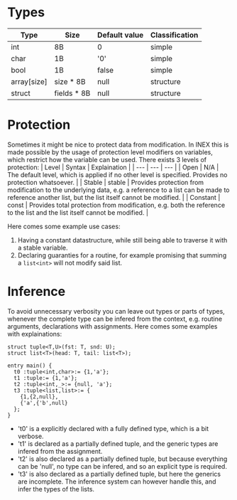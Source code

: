 # Types
| Type | Size | Default value | Classification |
| --- | --- | --- | --- |
| int | 8B | 0 | simple |
| char | 1B | '0' | simple |
| bool | 1B | false | simple |
| array[size]  | size * 8B  | null | structure |
| struct | fields * 8B | null | structure |

# Protection
Sometimes it might be nice to protect data from modification. In INEX this is made possible by the usage of protection level modifiers on variables, which restrict how the variable can be used. There exists 3 levels of protection:
| Level | Syntax | Explaination |
| --- | --- | --- |
| Open | N/A | The default level, which is applied if no other level is specified. Provides no protection whatsoever. |
| Stable | stable | Provides protection from modification to the underlying data, e.g. a reference to a list can be made to reference another list, but the list itself cannot be modified. |
| Constant | const | Provides total protection from modification, e.g. both the reference to the list and the list itself cannot be modified. |

Here comes some example use cases:
1. Having a constant datastructure, while still being able to traverse it with a stable variable.
2. Declaring guaranties for a routine, for example promising that summing a ```list<int>``` will not modify said list.

# Inference
To avoid unnecessary verbosity you can leave out types or parts of types, whenever the complete type can be infered from the context, e.g. routine arguments, declarations with assignments. Here comes some examples with explainations:
```
struct tuple<T,U>(fst: T, snd: U);
struct list<T>(head: T, tail: list<T>);

entry main() {
  t0 :tuple<int,char>:= {1,'a'};
  t1 :tuple:= {1,'a'};
  t2 :tuple<int,_>:= {null, 'a'};
  t3 :tuple<list,list>:= {
    {1,{2,null},
    {'a',{'b',null}
  };
}
```
- 't0' is a explicitly declared with a fully defined type, which is a bit verbose.
- 't1' is declared as a partially defined tuple, and the generic types are infered from the assignment.
- 't2' is also declared as a partially defined tuple, but because everything can be 'null', no type can be infered, and so an explicit type is required.
- 't3' is also declared as a partially defined tuple, but here the generics are incomplete. The inference system can however handle this, and infer the types of the lists.

